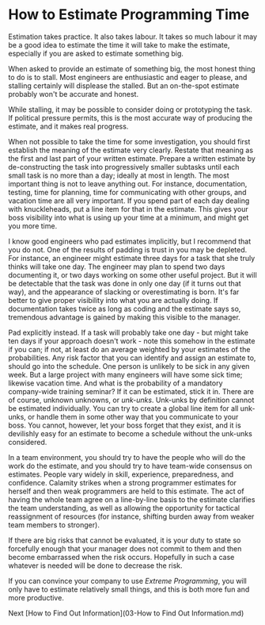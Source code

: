 # How to Estimate Programming Time

Estimation takes practice. It also takes labour. It takes so much labour it may be a good idea to estimate the time it will take to make the estimate, especially if you are asked to estimate something big.

When asked to provide an estimate of something big, the most honest thing to do is to stall. Most engineers are enthusiastic and eager to please, and stalling certainly will displease the stalled. But an on-the-spot estimate probably won't be accurate and honest.

While stalling, it may be possible to consider doing or prototyping the task. If political pressure permits, this is the most accurate way of producing the estimate, and it makes real progress.

When not possible to take the time for some investigation, you should first establish the meaning of the estimate very clearly. Restate that meaning as the first and last part of your written estimate. Prepare a written estimate by de-constructing the task into progressively smaller subtasks until each small task is no more than a day; ideally at most in length. The most important thing is not to leave anything out. For instance, documentation, testing, time for planning, time for communicating with other groups, and vacation time are all very important. If you spend part of each day dealing with knuckleheads, put a line item for that in the estimate. This gives your boss visibility into what is using up your time at a minimum, and might get you more time.

I know good engineers who pad estimates implicitly, but I recommend that you do not. One of the results of padding is trust in you may be depleted. For instance, an engineer might estimate three days for a task that she truly thinks will take one day. The engineer may plan to spend two days documenting it, or two days working on some other useful project. But it will be detectable that the task was done in only one day (if it turns out that way), and the appearance of slacking or overestimating is born. It's far better to give proper visibility into what you are actually doing. If documentation takes twice as long as coding and the estimate says so, tremendous advantage is gained by making this visible to the manager.

Pad explicitly instead. If a task will probably take one day - but might take ten days if your approach doesn't work - note this somehow in the estimate if you can; if not, at least do an average weighted by your estimates of the probabilities. Any risk factor that you can identify and assign an estimate to, should go into the schedule. One person is unlikely to be sick in any given week. But a large project with many engineers will have some sick time; likewise vacation time. And what is the probability of a mandatory company-wide training seminar? If it can be estimated, stick it in. There are of course, unknown unknowns, or *unk-unks*. Unk-unks by definition cannot be estimated individually. You can try to create a global line item for all unk-unks, or handle them in some other way that you communicate to your boss. You cannot, however, let your boss forget that they exist, and it is devilishly easy for an estimate to become a schedule without the unk-unks considered.

In a team environment, you should try to have the people who will do the work do the estimate, and you should try to have team-wide consensus on estimates. People vary widely in skill, experience, preparedness, and confidence. Calamity strikes when a strong programmer estimates for herself and then weak programmers are held to this estimate. The act of having the whole team agree on a line-by-line basis to the estimate clarifies the team understanding, as well as allowing the opportunity for tactical reassignment of resources (for instance, shifting burden away from weaker team members to stronger).

If there are big risks that cannot be evaluated, it is your duty to state so forcefully enough that your manager does not commit to them and then become embarrassed when the risk occurs. Hopefully in such a case whatever is needed will be done to decrease the risk.

If you can convince your company to use *Extreme Programming*, you will only have to estimate relatively small things, and this is both more fun and more productive.

Next [How to Find Out Information](03-How to Find Out Information.md)
